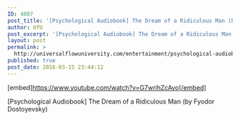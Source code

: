 ```yaml
---
ID: 4807
post_title: '[Psychological Audiobook] The Dream of a Ridiculous Man (by Fyodor Dostoyevsky)'
author: UfU
post_excerpt: '[Psychological Audiobook] The Dream of a Ridiculous Man (by Fyodor Dostoyevsky)'
layout: post
permalink: >
  http://universalflowuniversity.com/entertainment/psychological-audiobook-the-dream-of-a-ridiculous-man-by-fyodor-dostoyevsky/
published: true
post_date: 2016-03-15 23:44:12
---
```

[embed]https://www.youtube.com/watch?v=G7wrihZcAvo[/embed]<br>
<p>[Psychological Audiobook] The Dream of a Ridiculous Man (by Fyodor Dostoyevsky)</p>